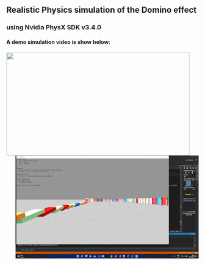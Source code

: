 ## Realistic Physics simulation of the Domino effect

### using Nvidia PhysX SDK v3.4.0

#### A demo simulation video is show below: 


<a href="url"><img src="https://github.com/douglascarrie/Domino-Physics-Simulation/blob/master/Videos/demo1.gif" align="left" height="270" width="480" ></a>

<a href="url"><img src="https://github.com/douglascarrie/Domino-Physics-Simulation/blob/master/Videos/demo2.gif" align="right" height="270" width="480" ></a>